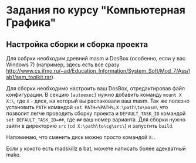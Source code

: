 ﻿Задания по курсу "Компьютерная Графика"
=======================================

Настройка сборки и сборка проекта
---------------------------------


Для собрки необходим древний masm и DosBox (особенно, если у вас Windows 7) (например, здесь есть все сразу http://www.cs.ifmo.ru/~ad/Education_Information/System_Soft/Mod_7/Ass/lab1/asm_toolkit.rar).

Для сборки необходимо настроить ваш DosBox, отредактировав файл конфигурации. 
В секцию ``[autoexec]`` нужно добавить команду ``mount X X:\``, где ``X`` - диск, на который вы распаковали ваш masm.
Так же полезно установить ``PATH`` командой ``set PATH=%PATH%;X:\path\to\masm\`` 
что позволит легче проводить сборку проекта и ``DEFAULT_TASK_ID`` командой ``set DEFAULT_TASK_ID=##``, где ``##`` ваш номер варианта.
Для сборки нужно зайти в директорию ``src`` (``cd X:\path\to\cg\src\``) и запустить ``build``.

Напоминаю, что сменить диск можно просто командой ``X:``.

Если у кокото есть madskillz в bat, можете написать более адекватный make.